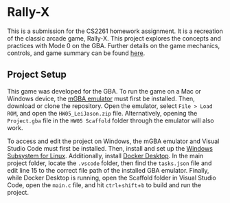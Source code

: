 # Rally-X

This is a submission for the CS2261 homework assignment. It is a recreation of the classic arcade game, Rally-X. This project explores the concepts and practices with Mode 0 on the GBA. Further details on the game mechanics, controls, and game summary can be found [here](./HW03%20Scaffold/README.md).

## Project Setup
This game was developed for the GBA. To run the game on a Mac or Windows device, the [mGBA emulator](https://mgba.io/) must first be installed. Then, download or clone the repository. Open the emulator, select `File > Load ROM`, and open the `HW05_LeiJason.zip` file. Alternatively, opening the `Project.gba` file in the `HW05 Scaffold` folder through the emulator will also work.

To access and edit the project on Windows, the mGBA emulator and Visual Studio Code must first be installed. Then, install and set up the [Windows Subsystem for Linux](https://learn.microsoft.com/en-us/windows/wsl/install). Additionally, install [Docker Desktop](https://www.docker.com/products/docker-desktop/). In the main project folder, locate the `.vscode` folder, then find the `tasks.json` file and edit line 15 to the correct file path of the installed GBA emulator. Finally, while Docker Desktop is running, open the Scaffold folder in Visual Studio Code, open the `main.c` file, and hit `ctrl`+`shift`+`b` to build and run the project.
